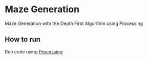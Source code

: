# Maze Generation
 Maze Generation with the Depth First Algorithm using Processing
 
## How to run
Run code using [Processing](https://processing.org/)
